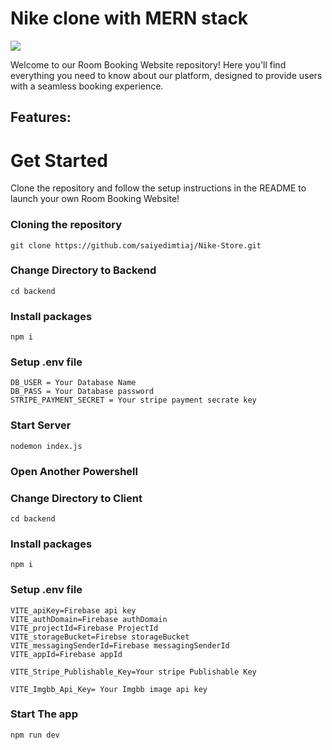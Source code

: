 # Nike clone with MERN stack
![](https://i.ibb.co/Jsn40q6/Capture.png)

Welcome to our Room Booking Website repository! Here you'll find everything you need to know about our platform, designed to provide users with a seamless booking experience.

## Features:


# Get Started

Clone the repository and follow the setup instructions in the README to launch your own Room Booking Website!

### Cloning the repository

```shell
git clone https://github.com/saiyedimtiaj/Nike-Store.git
```
### Change Directory to Backend

```shell
cd backend
```
### Install packages

```shell
npm i
```
### Setup .env file

```shell
DB_USER = Your Database Name
DB_PASS = Your Database password
STRIPE_PAYMENT_SECRET = Your stripe payment secrate key
```
### Start Server

```shell
nodemon index.js
```

### Open Another Powershell
### Change Directory to Client

```shell
cd backend
```

### Install packages

```shell
npm i
```

### Setup .env file

```shell
VITE_apiKey=Firebase api key
VITE_authDomain=Firebase authDomain
VITE_projectId=Firebase ProjectId
VITE_storageBucket=Firebse storageBucket
VITE_messagingSenderId=Firebase messagingSenderId
VITE_appId=Firebase appId

VITE_Stripe_Publishable_Key=Your stripe Publishable Key

VITE_Imgbb_Api_Key= Your Imgbb image api key
```
### Start The app

```shell
npm run dev
```
